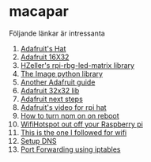 # macapar

Följande länkar är intressanta
1) [Adafruit's Hat](https://learn.adafruit.com/raspberry-pi-led-matrix-display/software)
2) [Adafruit 16X32](https://learn.adafruit.com/16x32-rgb-display-with-raspberry-pi-part-2/software)
3) [HZeller's rpi-rbg-led-matrix library](https://github.com/hzeller/rpi-rgb-led-matrix/tree/master/examples-api-use)
4) [The Image python library](http://effbot.org/imagingbook/image.htm)
5) [Another Adafruit guide](https://learn.adafruit.com/adafruit-rgb-matrix-plus-real-time-clock-hat-for-raspberry-pi)
6) [Adafruit 32x32 lib](https://learn.adafruit.com/32x16-32x32-rgb-led-matrix/library)
7) [Adafruit next steps](https://learn.adafruit.com/connecting-a-16x32-rgb-led-matrix-panel-to-a-raspberry-pi/next-steps)
8) [Adafruit's video for rpi hat](https://learn.adafruit.com/adafruit-diy-led-video-wall)
9) [How to turn npm on on reboot](http://www.linuxcircle.com/2013/12/30/run-nodejs-server-on-boot-with-forever-on-raspberry-pi/)
10) [WifiHotspot out off your Raspberry pi](http://elinux.org/RPI-Wireless-Hotspot)
11) [This is the one I followed for wifi](https://medium.com/@edoardo849/turn-a-raspberrypi-3-into-a-wifi-router-hotspot-41b03500080e)
12) [Setup DNS](https://www.raspberrypi.org/learning/networking-lessons/lesson-4/plan/)
13) [Port Forwarding using iptables](https://raspberrypi.stackexchange.com/questions/37885/raspberry-pi-port-forwarding-with-nodejs-server)
